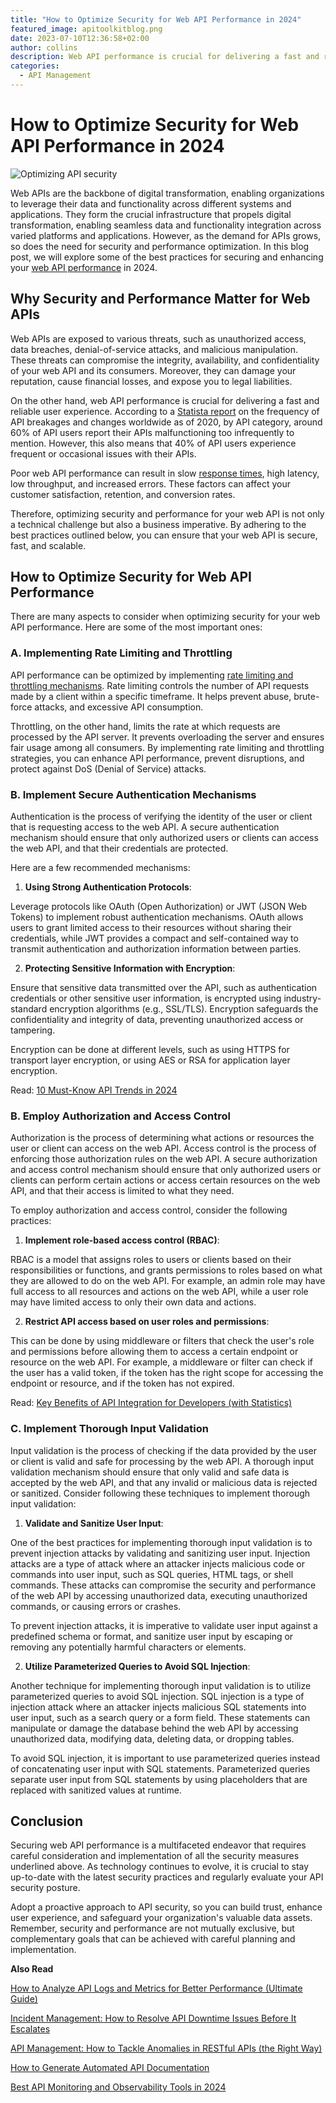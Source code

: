 ```yaml
---
title: "How to Optimize Security for Web API Performance in 2024"
featured_image: apitoolkitblog.png
date: 2023-07-10T12:36:58+02:00
author: collins
description: Web API performance is crucial for delivering a fast and reliable user experience.
categories:
  - API Management
---
```


# How to Optimize Security for Web API Performance in 2024

![Optimizing API security](./apitoolkitblog.png)

Web APIs are the backbone of digital transformation, enabling organizations to leverage their data and functionality across different systems and applications. They form the crucial infrastructure that propels digital transformation, enabling seamless data and functionality integration across varied platforms and applications.  However, as the demand for APIs grows, so does the need for security and performance optimization. In this blog post, we will explore some of the best practices for securing and enhancing your [web API performance](https://monoscope.tech/blog/web-api-performance/) in 2024.

## Why Security and Performance Matter for Web APIs

Web APIs are exposed to various threats, such as unauthorized access, data breaches, denial-of-service attacks, and malicious manipulation. These threats can compromise the integrity, availability, and confidentiality of your web API and its consumers. Moreover, they can damage your reputation, cause financial losses, and expose you to legal liabilities.

On the other hand, web API performance is crucial for delivering a fast and reliable user experience. According to a [Statista report](https://nordicapis.com/20-impressive-api-economy-statistics/) on the frequency of API breakages and changes worldwide as of 2020, by API category, around 60% of API users report their APIs malfunctioning too infrequently to mention. However, this also means that 40% of API users experience frequent or occasional issues with their APIs.

Poor web API performance can result in slow [response times](https://monoscope.tech/api-performance-monitoring-and-compliance/), high latency, low throughput, and increased errors. These factors can affect your customer satisfaction, retention, and conversion rates.

Therefore, optimizing security and performance for your web API is not only a technical challenge but also a business imperative. By adhering to the best practices outlined below, you can ensure that your web API is secure, fast, and scalable.

## How to Optimize Security for Web API Performance

There are many aspects to consider when optimizing security for your web API performance. Here are some of the most important ones:

### A. Implementing Rate Limiting and Throttling

API performance can be optimized by implementing [rate limiting and throttling mechanisms](https://monoscope.tech/blog/web-api-performance/). Rate limiting controls the number of API requests made by a client within a specific timeframe. It helps prevent abuse, brute-force attacks, and excessive API consumption.

Throttling, on the other hand, limits the rate at which requests are processed by the API server. It prevents overloading the server and ensures fair usage among all consumers. By implementing rate limiting and throttling strategies, you can enhance API performance, prevent disruptions, and protect against DoS (Denial of Service) attacks.

### B. Implement Secure Authentication Mechanisms

Authentication is the process of verifying the identity of the user or client that is requesting access to the web API. A secure authentication mechanism should ensure that only authorized users or clients can access the web API, and that their credentials are protected.

Here are a few recommended mechanisms:

1. **Using Strong Authentication Protocols**:

Leverage protocols like OAuth (Open Authorization) or JWT (JSON Web Tokens) to implement robust authentication mechanisms. OAuth allows users to grant limited access to their resources without sharing their credentials, while JWT provides a compact and self-contained way to transmit authentication and authorization information between parties.

2. **Protecting Sensitive Information with Encryption**:

Ensure that sensitive data transmitted over the API, such as authentication credentials or other sensitive user information, is encrypted using industry-standard encryption algorithms (e.g., SSL/TLS). Encryption safeguards the confidentiality and integrity of data, preventing unauthorized access or tampering.

Encryption can be done at different levels, such as using HTTPS for transport layer encryption, or using AES or RSA for application layer encryption.

Read: [10 Must-Know API Trends in 2024](https://monoscope.tech/blog/api-trends/)

### B. Employ Authorization and Access Control

Authorization is the process of determining what actions or resources the user or client can access on the web API. Access control is the process of enforcing those authorization rules on the web API. A secure authorization and access control mechanism should ensure that only authorized users or clients can perform certain actions or access certain resources on the web API, and that their access is limited to what they need.

To employ authorization and access control, consider the following practices:

1. **Implement role-based access control (RBAC)**:

RBAC is a model that assigns roles to users or clients based on their responsibilities or functions, and grants permissions to roles based on what they are allowed to do on the web API. For example, an admin role may have full access to all resources and actions on the web API, while a user role may have limited access to only their own data and actions.

2. **Restrict API access based on user roles and permissions**:

This can be done by using middleware or filters that check the user's role and permissions before allowing them to access a certain endpoint or resource on the web API. For example, a middleware or filter can check if the user has a valid token, if the token has the right scope for accessing the endpoint or resource, and if the token has not expired.

Read: [Key Benefits of API Integration for Developers (with Statistics)](https://monoscope.tech/blog/benefits-of-api-integration/)

### C. Implement Thorough Input Validation

Input validation is the process of checking if the data provided by the user or client is valid and safe for processing by the web API. A thorough input validation mechanism should ensure that only valid and safe data is accepted by the web API, and that any invalid or malicious data is rejected or sanitized.
Consider following these techniques to implement thorough input validation:

1. **Validate and Sanitize User Input**:

One of the best practices for implementing thorough input validation is to prevent injection attacks by validating and sanitizing user input. Injection attacks are a type of attack where an attacker injects malicious code or commands into user input, such as SQL queries, HTML tags, or shell commands. These attacks can compromise the security and performance of the web API by accessing unauthorized data, executing unauthorized commands, or causing errors or crashes.

To prevent injection attacks, it is imperative to validate user input against a predefined schema or format, and sanitize user input by escaping or removing any potentially harmful characters or elements.

2. **Utilize Parameterized Queries to Avoid SQL Injection**:

Another technique for implementing thorough input validation is to utilize parameterized queries to avoid SQL injection. SQL injection is a type of injection attack where an attacker injects malicious SQL statements into user input, such as a search query or a form field. These statements can manipulate or damage the database behind the web API by accessing unauthorized data, modifying data, deleting data, or dropping tables.

To avoid SQL injection, it is important to use parameterized queries instead of concatenating user input with SQL statements. Parameterized queries separate user input from SQL statements by using placeholders that are replaced with sanitized values at runtime.

## Conclusion

Securing web API performance is a multifaceted endeavor that requires careful consideration and implementation of all the security measures underlined above. As technology continues to evolve, it is crucial to stay up-to-date with the latest security practices and regularly evaluate your API security posture.

Adopt a proactive approach to API security, so you can build trust, enhance user experience, and safeguard your organization's valuable data assets. Remember, security and performance are not mutually exclusive, but complementary goals that can be achieved with careful planning and implementation.

**Also Read**

[How to Analyze API Logs and Metrics for Better Performance (Ultimate Guide)](https://monoscope.tech/blog/api-logs-and-metrics/)

[Incident Management: How to Resolve API Downtime Issues Before It Escalates](https://monoscope.tech/blog/api-downtime/)

[API Management: How to Tackle Anomalies in RESTful APIs (the Right Way)](https://monoscope.tech/blog/anomalies-in-restful-apis/)

[How to Generate Automated API Documentation](https://monoscope.tech/blog/how-to-generate-automated-api-documentation/)

[Best API Monitoring and Observability Tools in 2024](https://monoscope.tech/blog/best-api-monitoring-and-observability-tools/)
